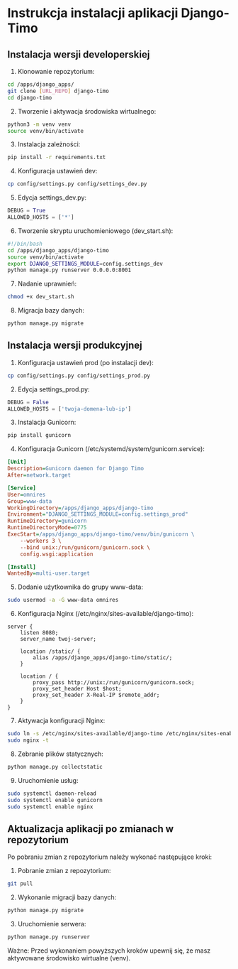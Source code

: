 # Instrukcja instalacji aplikacji Django-Timo

## Instalacja wersji developerskiej

1. Klonowanie repozytorium:
```bash
cd /apps/django_apps/
git clone [URL_REPO] django-timo
cd django-timo
```

2. Tworzenie i aktywacja środowiska wirtualnego:
```bash
python3 -m venv venv
source venv/bin/activate
```

3. Instalacja zależności:
```bash
pip install -r requirements.txt
```

4. Konfiguracja ustawień dev:
```bash
cp config/settings.py config/settings_dev.py
```

5. Edycja settings_dev.py:
```python
DEBUG = True
ALLOWED_HOSTS = ['*']
```

6. Tworzenie skryptu uruchomieniowego (dev_start.sh):
```bash
#!/bin/bash
cd /apps/django_apps/django-timo
source venv/bin/activate
export DJANGO_SETTINGS_MODULE=config.settings_dev
python manage.py runserver 0.0.0.0:8001
```

7. Nadanie uprawnień:
```bash
chmod +x dev_start.sh
```

8. Migracja bazy danych:
```bash
python manage.py migrate
```

## Instalacja wersji produkcyjnej

1. Konfiguracja ustawień prod (po instalacji dev):
```bash
cp config/settings.py config/settings_prod.py
```

2. Edycja settings_prod.py:
```python
DEBUG = False
ALLOWED_HOSTS = ['twoja-domena-lub-ip']
```

3. Instalacja Gunicorn:
```bash
pip install gunicorn
```

4. Konfiguracja Gunicorn (/etc/systemd/system/gunicorn.service):
```ini
[Unit]
Description=Gunicorn daemon for Django Timo
After=network.target

[Service]
User=omnires
Group=www-data
WorkingDirectory=/apps/django_apps/django-timo
Environment="DJANGO_SETTINGS_MODULE=config.settings_prod"
RuntimeDirectory=gunicorn
RuntimeDirectoryMode=0775
ExecStart=/apps/django_apps/django-timo/venv/bin/gunicorn \
    --workers 3 \
    --bind unix:/run/gunicorn/gunicorn.sock \
    config.wsgi:application

[Install]
WantedBy=multi-user.target
```

5. Dodanie użytkownika do grupy www-data:
```bash
sudo usermod -a -G www-data omnires
```

6. Konfiguracja Nginx (/etc/nginx/sites-available/django-timo):
```nginx
server {
    listen 8080;
    server_name twoj-server;

    location /static/ {
        alias /apps/django_apps/django-timo/static/;
    }

    location / {
        proxy_pass http://unix:/run/gunicorn/gunicorn.sock;
        proxy_set_header Host $host;
        proxy_set_header X-Real-IP $remote_addr;
    }
}
```

7. Aktywacja konfiguracji Nginx:
```bash
sudo ln -s /etc/nginx/sites-available/django-timo /etc/nginx/sites-enabled/
sudo nginx -t
```

8. Zebranie plików statycznych:
```bash
python manage.py collectstatic
```

9. Uruchomienie usług:
```bash
sudo systemctl daemon-reload
sudo systemctl enable gunicorn
sudo systemctl enable nginx
```

## Aktualizacja aplikacji po zmianach w repozytorium

Po pobraniu zmian z repozytorium należy wykonać następujące kroki:

1. Pobranie zmian z repozytorium:
```bash
git pull
```

2. Wykonanie migracji bazy danych:
```bash
python manage.py migrate
```

3. Uruchomienie serwera:
```bash
python manage.py runserver
```

Ważne: Przed wykonaniem powyższych kroków upewnij się, że masz aktywowane środowisko wirtualne (venv).
